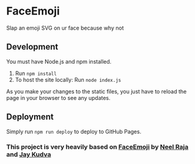 # FaceEmoji
Slap an emoji SVG on ur face because why not


## Development

You must have Node.js and npm installed.

1. Run `npm install`
2. To host the site locally: Run `node index.js`

As you make your changes to the static files, you just have to reload the page in your browser to see any updates.

## Deployment

Simply run `npm run deploy` to deploy to GitHub Pages.


### This project is very heavily based on [FaceEmoji](https://github.com/neelrr1/FaceEmoji) by [Neel Raja](https://github.com/neelrr1) and [Jay Kudva](https://jaykudva.me)
